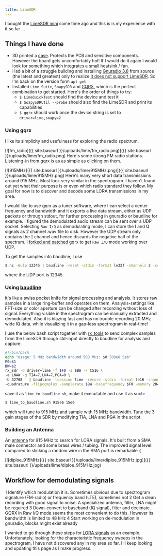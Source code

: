 ```yaml
---
title: LimeSDR
---
```

I bought the [LimeSDR mini](https://www.crowdsupply.com/lime-micro/limesdr-mini) some time ago and this is is my experience with it so far ...

## Things I have done

  * 3D printed a [case](https://www.thingiverse.com/thing:2872421). Protects the PCB and sensitive components. However the board gets uncomfortably hot! If I would do it again I would look for something which integrates a small heatsink / fan.
  * Had a bit of a struggle building and installing [Gnuradio 3.8](https://github.com/gnuradio/gnuradio/releases/tag/v3.8.0.0) from source (the latest and greatest) only to realize [it does not support LimeSDR](https://github.com/myriadrf/gr-limesdr/issues/44). So I'm back on the version form `apt get`
  * Installed `Lime Suite`, `SoapySDR` and [GQRX](http://gqrx.dk/), which is the perfect combination to get started. Here's the order of things to try:
    * `$ LimeQuickTest` should find the device and test it
    * `$ SoapySDRUtil --probe` should also find the LimeSDR and print its capabilities
    * `$ gqrx` should work once the device string is set to `driver=lime,soapy=2`

### Using gqrx
I like its simplicity and usefulness for exploring the radio spectrum.

[![fm_radio]({{ site.baseurl }}/uploads/lime/fm_radio.png)]({{ site.baseurl }}/uploads/lime/fm_radio.png)
Here's some strong FM radio stations. Listening-in from gqrx is as as simple as clicking on them.

[![915MHz]({{ site.baseurl }}/uploads/lime/915MHz.png)]({{ site.baseurl }}/uploads/lime/915MHz.png)
Here's many very short data transmissions around 915 MHz. Most look very similar in the spectrogram. I haven't found out yet what their purpose is or even which radio standard they follow. My goal for now is to discover and decode some LORA transmissions in my area.

I would like to use gqrx as a tuner software, where I can select a center frequency and bandwidth and it exports a live data stream, either as UDP packets or through stdout, for further processing in gnuradio or baudline for example. I figured the demodulated audio stream can be sent over a UDP socket. Selecting `Raw I/Q` as demodulating mode, I can store the I and Q signals as 2 channel .wav file to disk. However the UDP stream only contains the `I` channel and hence discards the negative half of the spectrum. I [forked and patched](https://github.com/yetifrisstlama/gqrx) gqrx to get `Raw I/Q` mode working over UDP.

To get the samples into baudline, I use
```bash
$ nc -6ulp 12345 | baudline -reset -stdin -format le32f -channels 2 -scaleby 32768 -quadrature -flipcomplex
```
where the UDP port is 12345.

### Using [baudline](http://baudline.com/)
it's like a swiss pocket knife for signal processing and analysis. It stores raw samples in a large ring-buffer and operates on them. Analysis-settings like FFT-size or color aperture can be changed after recording without loss of signal. Everything visible in the spectrogram can be manually extracted and demodulated. Also it is blazing fast and has no trouble recording 20 MHz wide IQ data, while visualizing it in a gap-less spectrogram in real-time!

I use the below bash script together with [rx_tools](https://github.com/rxseger/rx_tools) to send complex samples from the LimeSDR through std-input directly to baudline for analysis and capture.

```bash
#!/bin/bash
echo "usage: 5 MHz bandwidth around 500 MHz: $0 500e6 5e6"
F0=$1
BW=$2
rx_sdr -d driver=lime -f $F0 -s $BW -F CS16 \
-a LNAW -g TIA=7,LNA=7,PGA=0 \
-b 32768 - | baudline -tsession lime -record -stdin -format le16 -channels 2 \
-quadrature -flipcomplex -samplerate $BW -basefrequency $F0 -memory 2048
```

save it as `lime_to_baudline.sh`, make it executable and use it as such:

```bash
$ lime_to_baudline.sh 915e6 15e6
```

which will tune to 915 MHz and sample with 15 MHz bandwidth. Tune the 3 gain stages of the SDR by modifying TIA, LNA and PGA in the script.


### Building an Antenna
An [antenna](https://m0ukd.com/calculators/quarter-wave-ground-plane-antenna-calculator/) for 915 MHz to search for LORA signals. It's built from a SMA male connector and some brass wires / tubing. The improved signal level compared to sticking a random wire in the SMA port is remarkable :)

[![diploe_915MHz]({{ site.baseurl }}/uploads/lime/diploe_915MHz.jpg)]({{ site.baseurl }}/uploads/lime/diploe_915MHz.jpg)


## Workflow for demodulating signals
  1 Identify which modulation it is. Sometimes obvious due to spectrogram signature (FM-radio) or frequency band (LTE), sometimes not
  2 Get a clean recording with good signal to noise. A specialized antenna, filter, LNA might be required
  3 Down-convert to baseband (IQ signal), filter and decimate. GQRX in Raw I/Q mode seems the most convenient to do this. However its bandwidth is limited to 48 kHz
  4 Start working on de-modulation in gnuradio, blocks might exist already

I wanted to go through these steps for [LORA signals](https://static1.squarespace.com/static/54cecce7e4b054df1848b5f9/t/57489e6e07eaa0105215dc6c/1464376943218/Reversing-Lora-Knight.pdf) as an example. Unfortunately, looking for the characteristic frequency sweeps in the spectrogram, I have not discovered any in my area so far. I'll keep looking and updating this page as I make progress.

